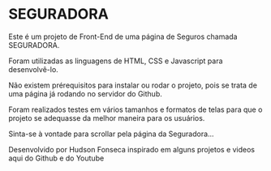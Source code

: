 # SEGURADORA

Este é um projeto de Front-End de uma página de Seguros chamada SEGURADORA.

Foram utilizadas as linguagens de HTML, CSS e Javascript para desenvolvê-lo.

Não existem prérequisitos para instalar ou rodar o projeto, pois se trata de uma página já rodando no servidor do Github.

Foram realizados testes em vários tamanhos e formatos de telas para que o projeto se adequasse da melhor maneira para os usuários.

Sinta-se à vontade para scrollar pela página da Seguradora...

Desenvolvido por Hudson Fonseca inspirado em alguns projetos e videos aqui do Github e do Youtube
